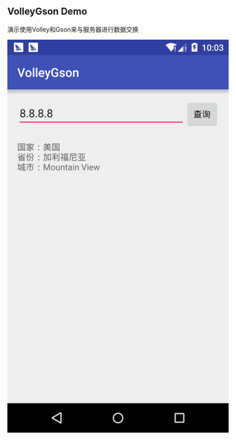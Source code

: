 ## VolleyGson Demo

演示使用Volley和Gson来与服务器进行数据交换

![screenShot](https://raw.githubusercontent.com/lylwo317/VolleyGson/master/screenShot/device-2016-04-14-200432.png)
